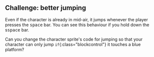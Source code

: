 ## Challenge: better jumping

Even if the character is already in mid-air, it jumps whenever the player presses the <kbd>space</kbd> bar. You can see this behaviour if you hold down the s<kbd>space</kbd> bar.

Can you change the character sprite's code for jumping so that your character can only jump `if`{:class="blockcontrol"} it touches a blue platform?

